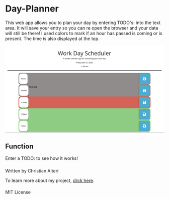 # Day-Planner
This web app allows you to plan your day by entering TODO's: into the text area. It will save your entry so you can re open the browser and your data will still be there! I used colors to mark if an hour has passed is coming or is present. The time is also displayed at the top. 

![Alt text](./Assets/img.png "Website landing page")

## Function
Enter a TODO: to see how it works!

###
Written by Christian Alteri

To learn more about my project, [click here](http://www.example.com).

####
MIT License
